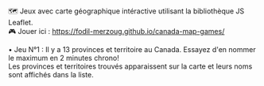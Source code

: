 🗺️ Jeux avec carte géographique intéractive utilisant la bibliothèque JS Leaflet.  
🎮 Jouer ici : https://fodil-merzoug.github.io/canada-map-games/
  
• Jeu N°1 : Il y a 13 provinces et territoire au Canada. Essayez d'en nommer le maximum en 2 minutes chrono!  
Les provinces et territoires trouvés apparaissent sur la carte et leurs noms sont affichés dans la liste.